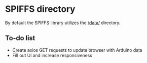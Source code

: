 # SPIFFS directory 

By default the SPIFFS library utilizes the [/data/](/data/) directory.

## To-do list

* Create axios GET requests to update browser with Arduino data
* Fill out UI and increase responsiveness
